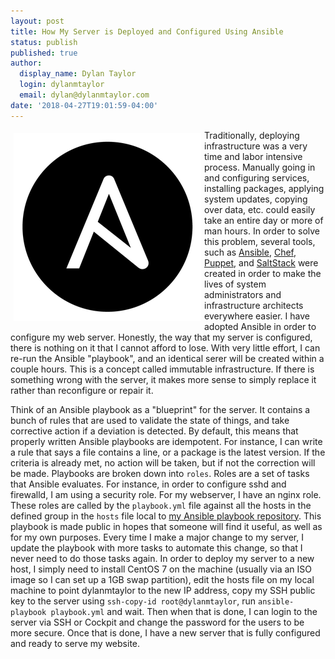 ```yaml
---
layout: post
title: How My Server is Deployed and Configured Using Ansible
status: publish
published: true
author:
  display_name: Dylan Taylor
  login: dylanmtaylor
  email: dylan@dylanmtaylor.com
date: '2018-04-27T19:01:59-04:00'
---
```


<a href="https://www.ansible.com/"><img src="/images/blog/2018/04/ansible_logo_round.png" alt="Ansible" style="float:left; padding: 5px"/></a> Traditionally, deploying infrastructure was a very time and labor intensive process. Manually going in and configuring services, installing packages, applying system updates, copying over data, etc. could easily take an entire day or more of man hours. In order to solve this problem, several tools, such as [Ansible](https://www.ansible.com/), [Chef](https://www.chef.io/chef/), [Puppet](https://puppet.com/), and [SaltStack](https://saltstack.com/) were created in order to make the lives of system administrators and infrastructure architects everywhere easier. I have adopted Ansible in order to configure my web server. Honestly, the way that my server is configured, there is nothing on it that I cannot afford to lose. With very little effort, I can re-run the Ansible "playbook", and an identical serer will be created within a couple hours. This is a concept called immutable infrastructure. If there is something wrong with the server, it makes more sense to simply replace it rather than reconfigure or repair it.

Think of an Ansible playbook as a "blueprint" for the server. It contains a bunch of rules that are used to validate the state of things, and take corrective action if a deviation is detected.  By default, this means that properly written Ansible playbooks are idempotent. For instance, I can write a rule that says a file contains a line, or a package is the latest version. If the criteria is already met, no action will be taken, but if not the correction will be made. Playbooks are broken down into `roles`. Roles are a set of tasks that Ansible evaluates. For instance, in order to configure sshd and firewalld, I am using a security role. For my webserver, I have an nginx role. These roles are called by the `playbook.yml` file against all the hosts in the defined group in the `hosts` file local to [my Ansible playbook repository](https://github.com/dylanmtaylor/dylanmtaylor-ansible). This playbook is made public in hopes that someone will find it useful, as well as for my own purposes. Every time I make a major change to my server, I update the playbook with more tasks to automate this change, so that I never need to do those tasks again. In order to deploy my server to a new host, I simply need to install CentOS 7 on the machine (usually via an ISO image so I can set up a 1GB swap partition), edit the hosts file on my local machine to point dylanmtaylor to the new IP address, copy my SSH public key to the server using `ssh-copy-id root@dylanmtaylor`, run `ansible-playbook playbook.yml` and wait. Then when that is done, I can login to the server via SSH or Cockpit and change the password for the users to be more secure. Once that is done, I have a new server that is fully configured and ready to serve my website.

